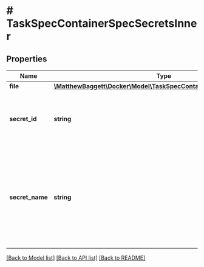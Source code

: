 # # TaskSpecContainerSpecSecretsInner

## Properties

Name | Type | Description | Notes
------------ | ------------- | ------------- | -------------
**file** | [**\MatthewBaggett\Docker\Model\TaskSpecContainerSpecSecretsInnerFile**](TaskSpecContainerSpecSecretsInnerFile.md) |  | [optional]
**secret_id** | **string** | SecretID represents the ID of the specific secret that we&#39;re referencing. | [optional]
**secret_name** | **string** | SecretName is the name of the secret that this references, but this is just provided for lookup/display purposes. The secret in the reference will be identified by its ID. | [optional]

[[Back to Model list]](../../README.md#models) [[Back to API list]](../../README.md#endpoints) [[Back to README]](../../README.md)
